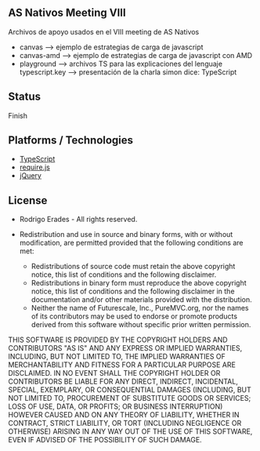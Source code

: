 ## AS Nativos Meeting VIII

Archivos de apoyo usados en el VIII meeting de AS Nativos

+ canvas --> ejemplo de estrategias de carga de javascript
+ canvas-amd --> ejemplo de estrategias de carga de javascript con AMD
+ playground --> archivos TS para las explicaciones del lenguaje
typescript.key --> presentación de la charla simon dice: TypeScript



## Status
Finish



## Platforms / Technologies
* [TypeScript](http://www.typescriptlang.org/)
* [require.js](http://www.requirejs.org/)
* [jQuery](http://jquery.com/)


## License
* Rodrigo Erades - All rights reserved.

* Redistribution and use in source and binary forms, with or without modification, are permitted provided that the following conditions are met:

  * Redistributions of source code must retain the above copyright notice, this list of conditions and the following disclaimer.
  * Redistributions in binary form must reproduce the above copyright notice, this list of conditions and the following disclaimer in the documentation and/or other materials provided with the distribution.
  * Neither the name of Futurescale, Inc., PureMVC.org, nor the names of its contributors may be used to endorse or promote products derived from this software without specific prior written permission.

THIS SOFTWARE IS PROVIDED BY THE COPYRIGHT HOLDERS AND CONTRIBUTORS "AS IS" AND ANY EXPRESS OR IMPLIED WARRANTIES, INCLUDING, BUT NOT LIMITED TO, THE IMPLIED WARRANTIES OF MERCHANTABILITY AND
FITNESS FOR A PARTICULAR PURPOSE ARE DISCLAIMED. IN NO EVENT SHALL THE COPYRIGHT HOLDER OR CONTRIBUTORS BE LIABLE FOR ANY DIRECT, INDIRECT, INCIDENTAL, SPECIAL, EXEMPLARY, OR CONSEQUENTIAL DAMAGES
(INCLUDING, BUT NOT LIMITED TO, PROCUREMENT OF SUBSTITUTE GOODS OR SERVICES; LOSS OF USE, DATA, OR PROFITS; OR BUSINESS INTERRUPTION) HOWEVER CAUSED AND ON ANY THEORY OF LIABILITY, WHETHER IN
CONTRACT, STRICT LIABILITY, OR TORT (INCLUDING NEGLIGENCE OR OTHERWISE) ARISING IN ANY WAY OUT OF THE USE OF THIS SOFTWARE, EVEN IF ADVISED OF THE POSSIBILITY OF SUCH DAMAGE.